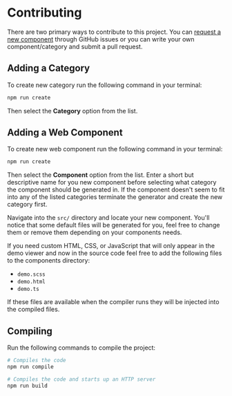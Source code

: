 # Contributing

There are two primary ways to contribute to this project. You can [request a new component](https://github.com/codewithkyle/custom-components-website/issues/new) through GitHub issues or you can write your own component/category and submit a pull request.

## Adding a Category

To create new category run the following command in your terminal:

```sh
npm run create
```

Then select the **Category** option from the list.

## Adding a Web Component

To create new web component run the following command in your terminal:

```sh
npm run create
```

Then select the **Component** option from the list. Enter a short but descriptive name for you new component before selecting what category the component should be generated in. If the component doesn't seem to fit into any of the listed categories terminate the generator and create the new category first.

Navigate into the `src/` directory and locate your new component. You'll notice that some default files will be generated for you, feel free to change them or remove them depending on your components needs.

If you need custom HTML, CSS, or JavaScript that will only appear in the demo viewer and now in the source code feel free to add the following files to the components directory:

- `demo.scss`
- `demo.html`
- `demo.ts`

If these files are available when the compiler runs they will be injected into the compiled files.

## Compiling

Run the following commands to compile the project:

```sh
# Compiles the code
npm run compile

# Compiles the code and starts up an HTTP server
npm run build
```
